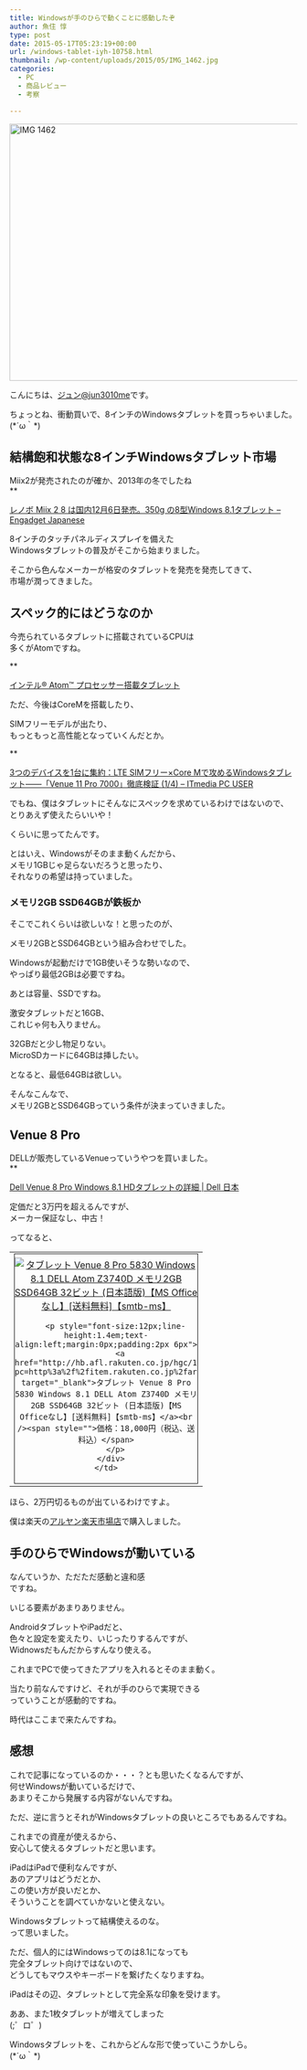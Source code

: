 ```yaml
---
title: Windowsが手のひらで動くことに感動したぞ
author: 魚住 惇
type: post
date: 2015-05-17T05:23:19+00:00
url: /windows-tablet-iyh-10758.html
thumbnail: /wp-content/uploads/2015/05/IMG_1462.jpg
categories:
  - PC
  - 商品レビュー
  - 考察

---
```

<img decoding="async" loading="lazy" src="/wp-content/uploads/2015/05/IMG_1462.jpg" alt="IMG 1462" title="IMG_1462.jpg" border="0" width="600" height="450" /><!--more-->

こんにちは、[ジュン@jun3010me][1]です。

ちょっとね、衝動買いで、8インチのWindowsタブレットを買っちゃいました。  
(\*´ω｀\*)

## 結構飽和状態な8インチWindowsタブレット市場

Miix2が発売されたのが確か、2013年の冬でしたね  
**</p> 

<a href="http://japanese.engadget.com/2013/11/26/miix-2-8-12-6-350g-8-windows-8-1/" target="_blank">レノボ Miix 2 8 は国内12月6日発売。350g の8型Windows 8.1タブレット &#8211; Engadget Japanese</a>

</b>

8インチのタッチパネルディスプレイを備えた  
Windowsタブレットの普及がそこから始まりました。

そこから色んなメーカーが格安のタブレットを発売を発売してきて、  
市場が潤ってきました。

## スペック的にはどうなのか

今売られているタブレットに搭載されているCPUは  
多くがAtomですね。

**</p> 

<a href="http://www.intel.co.jp/content/www/jp/ja/tablets/tablets-atom.html" target="_blank">インテル® Atom™ プロセッサー搭載タブレット</a>

</b>  
ただ、今後はCoreMを搭載したり、

SIMフリーモデルが出たり、  
もっともっと高性能となっていくんだとか。

**</p> 

<a href="http://www.itmedia.co.jp/pcuser/articles/1505/15/news161.html" target="_blank">3つのデバイスを1台に集約：LTE SIMフリー×Core Mで攻めるWindowsタブレット――「Venue 11 Pro 7000」徹底検証 (1/4) &#8211; ITmedia PC USER</a>

</b>  
  
でもね、僕はタブレットにそんなにスペックを求めているわけではないので、  
とりあえず使えたらいいや！

くらいに思ってたんです。

とはいえ、Windowsがそのまま動くんだから、  
<span class="futoaka">メモリ1GBじゃ足らない</span>だろうと思ったり、  
それなりの希望は持っていました。

### メモリ2GB SSD64GBが鉄板か

そこでこれくらいは欲しいな！と思ったのが、

<span class="b">メモリ2GBとSSD64GB</span>という組み合わせでした。

Windowsが起動だけで1GB使いそうな勢いなので、  
やっぱり最低2GBは必要ですね。

あとは容量、SSDですね。

激安タブレットだと16GB、  
これじゃ何も入りません。

32GBだと少し物足りない。  
MicroSDカードに64GBは挿したい。

となると、<span class="b">最低64GBは欲しい。</span>

そんなこんなで、  
メモリ2GBとSSD64GBっていう条件が決まっていきました。

## Venue 8 Pro

DELLが販売しているVenueっていうやつを買いました。  
**</p> 

<a href="http://www.dell.com/jp/p/dell-venue-8-pro/pd" target="_blank">Dell Venue 8 Pro Windows 8.1 HDタブレットの詳細 | Dell 日本</a>

</b>  
  
定価だと3万円を超えるんですが、  
メーカー保証なし、中古！

ってなると、

<table border="0" cellpadding="0" cellspacing="0">
  <tr>
    <td valign="top">
      <div style="border:1px solid;margin:0px;padding:6px 0px;width:320px;text-align:center;float:left">
        <a href="http://hb.afl.rakuten.co.jp/hgc/13fa477c.b7de4d09.13fa477d.f65586bd/?pc=http%3a%2f%2fitem.rakuten.co.jp%2faruyan%2ff046000825%2f%3fscid%3daf_link_tbl&m=http%3a%2f%2fm.rakuten.co.jp%2faruyan%2fn%2ff046000825" target="_blank"><img decoding="async" src="http://hbb.afl.rakuten.co.jp/hgb/?pc=http%3a%2f%2fthumbnail.image.rakuten.co.jp%2f%400_mall%2faruyan%2fcabinet%2fshohin01%2fimgrc0065851533.jpg%3f_ex%3d300x300&m=http%3a%2f%2fthumbnail.image.rakuten.co.jp%2f%400_mall%2faruyan%2fcabinet%2fshohin01%2fimgrc0065851533.jpg%3f_ex%3d80x80" alt="タブレット Venue 8 Pro 5830 Windows 8.1 DELL Atom Z3740D メモリ2GB SSD64GB 32ビット (日本語版)【MS Officeなし】[送料無料]【smtb-ms】" border="0" style="margin:0px;padding:0px" /></a></p> 
        
        <p style="font-size:12px;line-height:1.4em;text-align:left;margin:0px;padding:2px 6px">
          <a href="http://hb.afl.rakuten.co.jp/hgc/13fa477c.b7de4d09.13fa477d.f65586bd/?pc=http%3a%2f%2fitem.rakuten.co.jp%2faruyan%2ff046000825%2f%3fscid%3daf_link_tbl&m=http%3a%2f%2fm.rakuten.co.jp%2faruyan%2fn%2ff046000825" target="_blank">タブレット Venue 8 Pro 5830 Windows 8.1 DELL Atom Z3740D メモリ2GB SSD64GB 32ビット (日本語版)【MS Officeなし】[送料無料]【smtb-ms】</a><br /><span style="">価格：18,000円（税込、送料込）</span>
        </p>
      </div>
    </td>
  </tr>
</table>

ほら、2万円切るものが出ているわけですよ。

僕は楽天の[アルヤン楽天市場店][2]で購入しました。



## 手のひらでWindowsが動いている

なんていうか、ただただ<span class="futoaka">感動と違和感</span>  
ですね。

いじる要素があまりありません。

AndroidタブレットやiPadだと、  
色々と設定を変えたり、いじったりするんですが、  
Widnowsだもんだからすんなり使える。

これまでPCで使ってきたアプリを入れるとそのまま動く。

当たり前なんですけど、それが手のひらで実現できる  
っていうことが感動的ですね。

時代はここまで来たんですね。

## 感想

これで記事になっているのか・・・？とも思いたくなるんですが、  
何せWindowsが動いているだけで、  
あまりそこから発展する内容がないんですね。

ただ、<span class="b">逆に言うとそれがWindowsタブレットの良いところ</span>でもあるんですね。

これまでの資産が使えるから、  
安心して使えるタブレットだと思います。

iPadはiPadで便利なんですが、  
あのアプリはどうだとか、  
この使い方が良いだとか、  
そういうことを調べていかないと使えない。

Windowsタブレットって結構使えるのな。  
って思いました。

ただ、個人的にはWindowsってのは8.1になっても  
完全タブレット向けではないので、  
どうしてもマウスやキーボードを繋げたくなりますね。

iPadはその辺、タブレットとして完全系な印象を受けます。

ああ、また1枚タブレットが増えてしまった  
(;゜ロ゜)

Windowsタブレットを、これからどんな形で使っていこうかしら。  
(\*´ω｀\*)

 [1]: https://twitter.com/jun3010me
 [2]: http://hb.afl.rakuten.co.jp/hgc/13fa477c.b7de4d09.13fa477d.f65586bd/?pc=http%3a%2f%2fitem.rakuten.co.jp%2faruyan%2ff046000825%2f%3fscid%3daf_link_tbl&m=http%3a%2f%2fm.rakuten.co.jp%2faruyan%2fn%2ff046000825